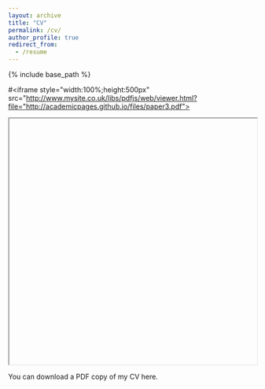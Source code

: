 ```yaml
---
layout: archive
title: "CV"
permalink: /cv/
author_profile: true
redirect_from:
  - /resume
---
```


{% include base_path %}

#<iframe style="width:100%;height:500px" src="http://www.mysite.co.uk/libs/pdfjs/web/viewer.html?file="http://academicpages.github.io/files/paper3.pdf"></iframe>
<iframe style="width:100%;height:500px" file="http://academicpages.github.io/files/paper3.pdf"></iframe>

You can download a PDF copy of my CV here.
